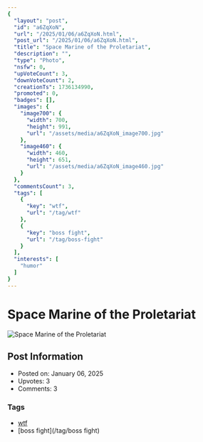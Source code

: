 ```yaml
---
{
  "layout": "post",
  "id": "a6ZqXoN",
  "url": "/2025/01/06/a6ZqXoN.html",
  "post_url": "/2025/01/06/a6ZqXoN.html",
  "title": "Space Marine of the Proletariat",
  "description": "",
  "type": "Photo",
  "nsfw": 0,
  "upVoteCount": 3,
  "downVoteCount": 2,
  "creationTs": 1736134990,
  "promoted": 0,
  "badges": [],
  "images": {
    "image700": {
      "width": 700,
      "height": 991,
      "url": "/assets/media/a6ZqXoN_image700.jpg"
    },
    "image460": {
      "width": 460,
      "height": 651,
      "url": "/assets/media/a6ZqXoN_image460.jpg"
    }
  },
  "commentsCount": 3,
  "tags": [
    {
      "key": "wtf",
      "url": "/tag/wtf"
    },
    {
      "key": "boss fight",
      "url": "/tag/boss-fight"
    }
  ],
  "interests": [
    "humor"
  ]
}
---
```


# Space Marine of the Proletariat

![Space Marine of the Proletariat](/assets/media/a6ZqXoN_image700.jpg)

## Post Information

- Posted on: January 06, 2025
- Upvotes: 3
- Comments: 3

### Tags

- [wtf](/tag/wtf)
- [boss fight](/tag/boss fight)
